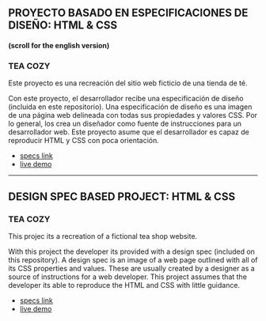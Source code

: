 ## PROYECTO BASADO EN ESPECIFICACIONES DE DISEÑO: HTML & CSS
#### (scroll for the english version)

### TEA COZY

Este proyecto es una recreación del sitio web ficticio de una tienda de té.

Con este proyecto, el desarrollador recibe una especificación de diseño (incluida en este repositorio). Una especificación de diseño es una imagen de una página web delineada con todas sus propiedades y valores CSS. Por lo general, los crea un diseñador como fuente de instrucciones para un desarrollador web. Este proyecto asume que el desarrollador es capaz de reproducir HTML y CSS con poca orientación.

- [specs link](https://github.com/xcamarillox/design_spec_based/blob/master/design-spec.webp)
- [live demo](https://xcamarillox.github.io/design_spec_based/index.html)

_________________


## DESIGN SPEC BASED PROJECT: HTML & CSS

### TEA COZY

This projec its a recreation of a fictional tea shop website.

With this project the developer its provided with a design spec (included on this repository). A design spec is an image of a web page outlined with all of its CSS properties and values. These are usually created by a designer as a source of instructions for a web developer. This project assumes that the developer its able to reproduce the HTML and CSS with little guidance.

- [specs link](https://github.com/xcamarillox/design_spec_based/blob/master/design-spec.webp)
- [live demo](https://xcamarillox.github.io/design_spec_based/index.html)
